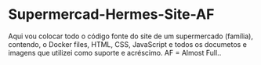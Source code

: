 # Supermercad-Hermes-Site-AF
Aqui vou colocar todo o código fonte do site de um supermercado (família), contendo, o Docker files, HTML, CSS, JavaScript e todos os documetos e imagens que utilizei como suporte e acréscimo. AF = Almost Full..
